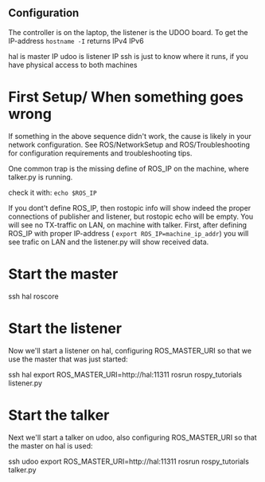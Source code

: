 ## Configuration

The controller is on the laptop, the listener is the UDOO board.
To get the IP-address `hostname -I` returns IPv4 IPv6

hal is master IP
udoo is listener IP
ssh is just to know where it runs, if you have physical access to both machines

# First Setup/ When something goes wrong

If something in the above sequence didn't work, the cause is likely in your network configuration. See ROS/NetworkSetup and ROS/Troubleshooting for configuration requirements and troubleshooting tips.

One common trap is the missing define of ROS_IP on the machine, where talker.py is running.

check it with: `echo $ROS_IP`

If you dont't define ROS_IP, then rostopic info will show indeed the proper connections of publisher and listener, but rostopic echo will be empty. You will see no TX-traffic on LAN, on machine with talker. First, after defining ROS_IP with proper IP-address ( `export ROS_IP=machine_ip_addr`) you will see trafic on LAN and the listener.py will show received data. 

# Start the master
ssh hal
roscore

# Start the listener

Now we'll start a listener on hal, configuring ROS_MASTER_URI so that we use the master that was just started:

ssh hal
export ROS_MASTER_URI=http://hal:11311
rosrun rospy_tutorials listener.py

# Start the talker

Next we'll start a talker on udoo, also configuring ROS_MASTER_URI so that the master on hal is used:

ssh udoo
export ROS_MASTER_URI=http://hal:11311
rosrun rospy_tutorials talker.py
